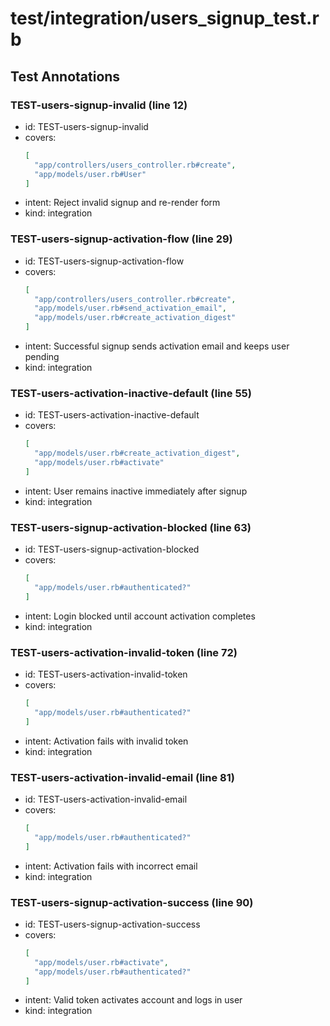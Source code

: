 # test/integration/users_signup_test.rb

## Test Annotations

### TEST-users-signup-invalid (line 12)
- id: TEST-users-signup-invalid
- covers:
  ```json
  [
    "app/controllers/users_controller.rb#create",
    "app/models/user.rb#User"
  ]
  ```
- intent: Reject invalid signup and re-render form
- kind: integration

### TEST-users-signup-activation-flow (line 29)
- id: TEST-users-signup-activation-flow
- covers:
  ```json
  [
    "app/controllers/users_controller.rb#create",
    "app/models/user.rb#send_activation_email",
    "app/models/user.rb#create_activation_digest"
  ]
  ```
- intent: Successful signup sends activation email and keeps user pending
- kind: integration

### TEST-users-activation-inactive-default (line 55)
- id: TEST-users-activation-inactive-default
- covers:
  ```json
  [
    "app/models/user.rb#create_activation_digest",
    "app/models/user.rb#activate"
  ]
  ```
- intent: User remains inactive immediately after signup
- kind: integration

### TEST-users-signup-activation-blocked (line 63)
- id: TEST-users-signup-activation-blocked
- covers:
  ```json
  [
    "app/models/user.rb#authenticated?"
  ]
  ```
- intent: Login blocked until account activation completes
- kind: integration

### TEST-users-activation-invalid-token (line 72)
- id: TEST-users-activation-invalid-token
- covers:
  ```json
  [
    "app/models/user.rb#authenticated?"
  ]
  ```
- intent: Activation fails with invalid token
- kind: integration

### TEST-users-activation-invalid-email (line 81)
- id: TEST-users-activation-invalid-email
- covers:
  ```json
  [
    "app/models/user.rb#authenticated?"
  ]
  ```
- intent: Activation fails with incorrect email
- kind: integration

### TEST-users-signup-activation-success (line 90)
- id: TEST-users-signup-activation-success
- covers:
  ```json
  [
    "app/models/user.rb#activate",
    "app/models/user.rb#authenticated?"
  ]
  ```
- intent: Valid token activates account and logs in user
- kind: integration

